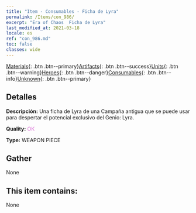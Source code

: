 ```yaml
---
title: "Item - Consumables - Ficha de Lyra"
permalink: /Items/con_986/
excerpt: "Era of Chaos  Ficha de Lyra"
last_modified_at: 2021-03-18
locale: es
ref: "con_986.md"
toc: false
classes: wide
---
```

 [Materials](/es/Items/){: .btn .btn--primary}[Artifacts](/es/Items/Artifacts/){: .btn .btn--success}[Units](/es/Items/Units/){: .btn .btn--warning}[Heroes](/es/Items/Heroes/){: .btn .btn--danger}[Consumables](/es/Items/Consumables/){: .btn .btn--info}[Unknown](/es/Items/Unknown/){: .btn .btn--primary}

## Detalles
 **Descripción:** Una ficha de Lyra de una Campaña antigua que se puede usar para despertar el potencial exclusivo del Genio: Lyra.

 **Quality:** <span style="color: #DA70D6">OK</span>

 **Type:** WEAPON PIECE

## Gather

  None

## This item contains:

  None


